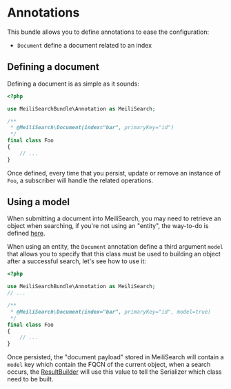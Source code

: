 # Annotations

This bundle allows you to define annotations to ease the configuration:

- `Document` define a document related to an index

## Defining a document

Defining a document is as simple as it sounds: 

```php
<?php

use MeiliSearchBundle\Annotation as MeiliSearch;

/**
 * @MeiliSearch\Document(index="bar", primaryKey="id")
 */
final class Foo
{
    // ...
}
```

Once defined, every time that you persist, update or remove an instance of `Foo`,
a subscriber will handle the related operations.

## Using a model

When submitting a document into MeiliSearch, you may need to retrieve an object
when searching, if you're not using an "entity", the way-to-do is defined [here](dto.md).

When using an entity, the `Document` annotation define a third argument `model`
that allows you to specify that this class must be used to building an object
after a successful search, let's see how to use it:

```php
<?php

use MeiliSearchBundle\Annotation as MeiliSearch;
// ...

/**
 * @MeiliSearch\Document(index="bar", primaryKey="id", model=true)
 */
final class Foo
{
    // ...
}
```

Once persisted, the "document payload" stored in MeiliSearch will contain a `model` key
which contain the FQCN of the current object, when a search occurs,
the [ResultBuilder](../src/Result/ResultBuilder.php) will use this value to tell
the Serializer which class need to be built.
